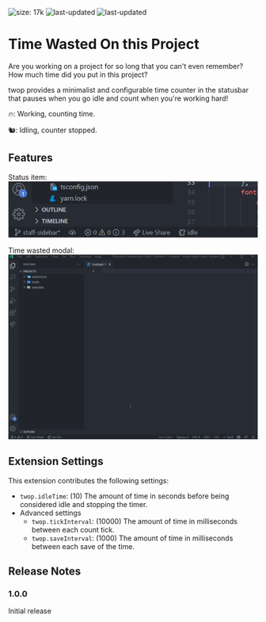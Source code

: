 ![size: 17k](https://img.shields.io/badge/size-17k-blue?style=flat-square&logo=data:image/svg+xml;base64,PHN2ZyB4bWxucz0iaHR0cDovL3d3dy53My5vcmcvMjAwMC9zdmciIHhtbG5zOnhsaW5rPSJodHRwOi8vd3d3LnczLm9yZy8xOTk5L3hsaW5rIiBhcmlhLWhpZGRlbj0idHJ1ZSIgcm9sZT0iaW1nIgogICAgY2xhc3M9Imljb25pZnkgaWNvbmlmeS0tbWRpIiB3aWR0aD0iMzIiIGhlaWdodD0iMzIiIHByZXNlcnZlQXNwZWN0UmF0aW89InhNaWRZTWlkIG1lZXQiIHZpZXdCb3g9IjAgMCAyNCAyNCI+CiAgICA8cGF0aCBkPSJNNSAyMGgxNHYtMkg1bTE0LTloLTRWM0g5djZINWw3IDdsNy03eiIgZmlsbD0id2hpdGUiPjwvcGF0aD4KPC9zdmc+)
![last-updated](https://img.shields.io/visual-studio-marketplace/v/rafaelmartinez.twop?style=flat-square)
![last-updated](https://img.shields.io/visual-studio-marketplace/last-updated/rafaelmartinez.twop?style=flat-square)

# Time Wasted On this Project

Are you working on a project for so long that you can't even remember?
How much time did you put in this project?

twop provides a minimalist and configurable time counter in the statusbar that pauses when you go idle and count when you're working hard!

🔥: Working, counting time.

🐿️: Idling,  counter stopped.

## Features

Status item:
![status item](images/status-item.gif)

Time wasted modal:
![status item](images/popup.gif)


## Extension Settings

This extension contributes the following settings:

* `twop.idleTime`: (10) The amount of time in seconds before being considered idle and stopping the timer.
* Advanced settings
    * `twop.tickInterval`: (10000) The amount of time in milliseconds between each count tick.
    * `twop.saveInterval`: (1000) The amount of time in milliseconds between each save of the time.

## Release Notes

### 1.0.0

Initial release
